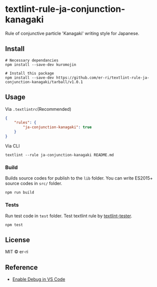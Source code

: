 # textlint-rule-ja-conjunction-kanagaki

Rule of conjunctive particle 'Kanagaki' writing style for Japanese.

## Install
```
# Necessary dependancies
npm install --save-dev kuromojin

# Install this package
npm install --save-dev https://github.com/er-ri/textlint-rule-ja-conjunction-kanagaki/tarball/v1.0.1
```

## Usage

Via `.textlintrc`(Recommended)

```json
{
    "rules": {
        "ja-conjunction-kanagaki": true
    }
}
```

Via CLI

```
textlint --rule ja-conjunction-kanagaki README.md
```

### Build

Builds source codes for publish to the `lib` folder.
You can write ES2015+ source codes in `src/` folder.

    npm run build

### Tests

Run test code in `test` folder.
Test textlint rule by [textlint-tester](https://github.com/textlint/textlint-tester).

    npm test

## License

MIT © er-ri

## Reference
* [Enable Debug in VS Code](https://someiyoshino.info/entry/2022/07/30/185845)
